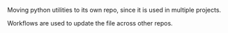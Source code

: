Moving python utilities to its own repo, since it is used in multiple projects.

Workflows are used to update the file across other repos.
